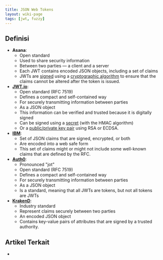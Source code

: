 ```yaml
---
title: JSON Web Tokens
layout: wiki-page
tags: [jwt, fuzzy]
---
```


## Definisi
- **Asana**: 
  - Open standard
  - Used to share security information
  - Between two parties — a client and a server
  - Each JWT contains encoded JSON objects, including a set of claims
  - JWTs are [signed](https://stackoverflow.com/a/454069) using a [cryptographic algorithm](https://www.sciencedirect.com/topics/computer-science/cryptographic-algorithm) to ensure that the claims cannot be altered after the token is issued.
- [**JWT.io**](https://jwt.io/introduction):
  - Open standard (RFC 7519)
  - Defines a compact and self-contained way
  - For securely transmitting information between parties
  - As a JSON object
  - This information can be verified and trusted because it is digitally signed
  - Can be signed using a [secret](https://www.hypr.com/secret-key/) (with the HMAC algorithm)
  - Or a [public/private key pair](https://www.sciencedirect.com/topics/computer-science/private-key-pair) using RSA or ECDSA.
- [**IBM**](https://www.ibm.com/docs/en/sva/10.0.2?topic=types-json-web-token-jwt):
  - Set of JSON claims that are signed, encrypted, or both
  - Are encoded into a web safe form
  - This set of claims might or might not include some well-known claims that are defined by the RFC. 
- [**Auth0**](https://auth0.com/docs/security/tokens/json-web-tokens):
  - Pronounced "jot"
  - Open standard (RFC 7519)
  - Defines a compact and self-contained way
  - For securely transmitting information between parties
  - As a JSON object
  - Is a standard, meaning that all JWTs are tokens, but not all tokens are JWTs
- [**KrakenD**](https://www.krakend.io/docs/authorization/jwt-overview/):
  - Industry standard
  - Represent claims securely between two parties
  - An encoded JSON object
  - Contains key-value pairs of attributes that are signed by a trusted authority.

## Artikel Terkait
- 
